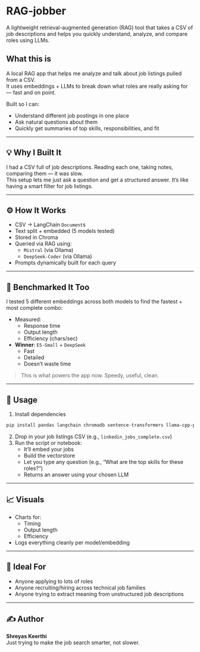 # RAG-jobber
A lightweight retrieval-augmented generation (RAG) tool that takes a CSV of job descriptions and helps you quickly understand, analyze, and compare roles using LLMs.


## What this is  
A local RAG app that helps me analyze and talk about job listings pulled from a CSV.  
It uses embeddings + LLMs to break down what roles are really asking for — fast and on point.

Built so I can:
- Understand different job postings in one place
- Ask natural questions about them
- Quickly get summaries of top skills, responsibilities, and fit

---

## 💡 Why I Built It  
I had a CSV full of job descriptions. Reading each one, taking notes, comparing them — it was slow.  
This setup lets me just ask a question and get a structured answer. It’s like having a smart filter for job listings.

---

## ⚙️ How It Works

- CSV → LangChain `Document`s
- Text split + embedded (5 models tested)
- Stored in Chroma
- Queried via RAG using:
  - `Mistral` (via Ollama)
  - `DeepSeek-Coder` (via Ollama)
- Prompts dynamically built for each query

---

## 🧪 Benchmarked It Too

I tested 5 different embeddings across both models to find the fastest + most complete combo:

- Measured:
  - Response time
  - Output length
  - Efficiency (chars/sec)
- **Winner**: `E5-Small` + `DeepSeek`
  - Fast
  - Detailed
  - Doesn’t waste time

> This is what powers the app now. Speedy, useful, clean.

---

## 🚀 Usage
1. Install dependencies  
```bash
pip install pandas langchain chromadb sentence-transformers llama-cpp-python matplotlib seaborn
```
2. Drop in your job listings CSV (e.g., `linkedin_jobs_complete.csv`)
3. Run the script or notebook:
   - It’ll embed your jobs
   - Build the vectorstore
   - Let you type any question (e.g., “What are the top skills for these roles?”)
   - Returns an answer using your chosen LLM

---

## 📈 Visuals

- Charts for:
  - Timing  
  - Output length  
  - Efficiency  
- Logs everything cleanly per model/embedding

---

## 🧠 Ideal For

- Anyone applying to lots of roles  
- Anyone recruiting/hiring across technical job families  
- Anyone trying to extract meaning from unstructured job descriptions  

---

## ✍️ Author  
**Shreyas Keerthi**  
Just trying to make the job search smarter, not slower.  
